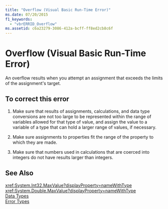 ```yaml
---
title: "Overflow (Visual Basic Run-Time Error)"
ms.date: 07/20/2015
f1_keywords: 
  - "vbrERRID_Overflow"
ms.assetid: c6a23279-3086-412a-bcff-ff8ed2cb8c6f
---
```

# Overflow (Visual Basic Run-Time Error)
An overflow results when you attempt an assignment that exceeds the limits of the assignment's target.  
  
## To correct this error  
  
1. Make sure that results of assignments, calculations, and data type conversions are not too large to be represented within the range of variables allowed for that type of value, and assign the value to a variable of a type that can hold a larger range of values, if necessary.  
  
2. Make sure assignments to properties fit the range of the property to which they are made.  
  
3. Make sure that numbers used in calculations that are coerced into integers do not have results larger than integers.  
  
## See Also  
 <xref:System.Int32.MaxValue?displayProperty=nameWithType>  
 <xref:System.Double.MaxValue?displayProperty=nameWithType>  
 [Data Types](../../../visual-basic/language-reference/data-types/data-type-summary.md)  
 [Error Types](../../../visual-basic/programming-guide/language-features/error-types.md)
